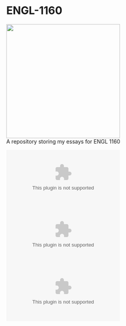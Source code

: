 # ENGL-1160
<img src="https://github.com/ajc3xc/ENGL-1160/assets/91383782/8e0c2b22-ef26-4310-9ef8-52877182fdbd" height="300"><br/>
A repository storing my essays for ENGL 1160

![__Paper 1__](Paper%201%20-%20Rhetorical%20Analysis.docx)
![__Paper 2__](Paper%202%20-%20Research%20Based%20Synthesis.docx)
![__Paper 3__](Paper%203_%20Research-Based%20Analysis.docx)
